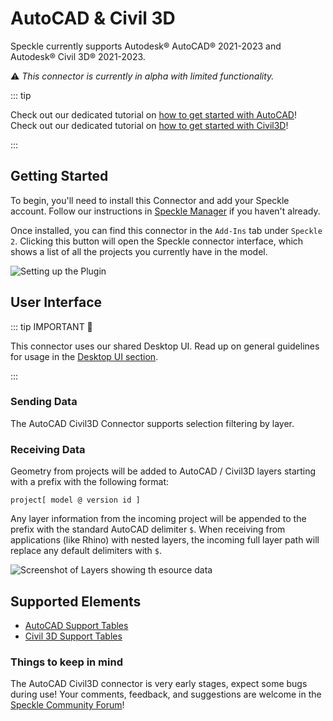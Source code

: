 # AutoCAD & Civil 3D

Speckle currently supports Autodesk® AutoCAD® 2021-2023 and Autodesk® Civil 3D® 2021-2023.

⚠ _This connector is currently in alpha with limited functionality._

::: tip

Check out our dedicated tutorial on [how to get started with AutoCAD](https://speckle.systems/tutorials/getting-started-with-speckle-for-autocad/)!
Check out our dedicated tutorial on [how to get started with Civil3D](https://speckle.systems/tutorials/getting-started-with-speckle-for-civil3d/)!

:::

## Getting Started

To begin, you'll need to install this Connector and add your Speckle account. Follow our instructions in [Speckle Manager](/user/manager) if you haven't already.

Once installed, you can find this connector in the `Add-Ins` tab under `Speckle 2`. Clicking this button will open the Speckle connector interface, which shows a list of all the projects you currently have in the model.

![Setting up the Plugin](./img-acad/setup-plugin.gif)

## User Interface

::: tip IMPORTANT 🙌

This connector uses our shared Desktop UI. Read up on general guidelines for usage in the [Desktop UI section](/user/ui).

:::

### Sending Data

The AutoCAD Civil3D Connector supports selection filtering by layer.

### Receiving Data

Geometry from projects will be added to AutoCAD / Civil3D layers starting with a prefix with the following format:

```text
project[ model @ version id ]
```

Any layer information from the incoming project will be appended to the prefix with the standard AutoCAD delimiter `$`. When receiving from applications (like Rhino) with nested layers, the incoming full layer path will replace any default delimiters with `$`.

![Screenshot of Layers showing th esource data](./img-acad/receiving-layers.png)

## Supported Elements

- [AutoCAD Support Tables](/user/support-tables.html#autocad)
- [Civil 3D Support Tables](/user/support-tables.html#civil-3d)

### Things to keep in mind

The AutoCAD Civil3D connector is very early stages, expect some bugs during use! Your comments, feedback, and suggestions are welcome in the [Speckle Community Forum](https://speckle.community/t/new-speckle-2-0-autocad-civil3d-suggestions/1155)!
